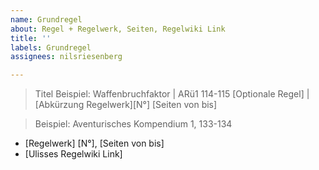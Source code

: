 ```yaml
---
name: Grundregel
about: Regel + Regelwerk, Seiten, Regelwiki Link
title: ''
labels: Grundregel
assignees: nilsriesenberg

---
```


> Titel Beispiel: Waffenbruchfaktor | ARü1 114-115
> [Optionale Regel] | [Abkürzung Regelwerk][N°] [Seiten von bis]

> Beispiel: Aventurisches Kompendium 1, 133-134
* [Regelwerk] [N°], [Seiten von bis]
* [Ulisses Regelwiki Link]
